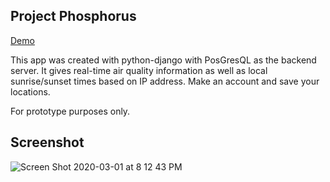 ## Project Phosphorus 

[Demo](https://kc-phosphorus.herokuapp.com/)

This app was created with python-django with PosGresQL as the backend server. It gives real-time air quality information as well as local sunrise/sunset times based on IP address. Make an account and save your locations. 

For prototype purposes only.

## Screenshot 

![Screen Shot 2020-03-01 at 8 12 43 PM](https://user-images.githubusercontent.com/40274451/75644960-107f8b80-5bf9-11ea-8e29-2341576f9b9b.png)

